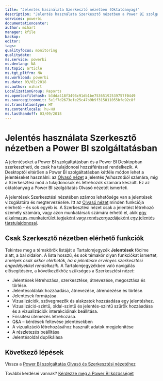 ```yaml
---
title: "Jelentés használata Szerkesztő nézetben (Oktatóanyag)"
description: "Jelentés használata Szerkesztő nézetben a Power BI szolgáltatásban"
services: powerbi
documentationcenter: 
author: mihart
manager: kfile
backup: 
editor: 
tags: 
qualityfocus: monitoring
qualitydate: 
ms.service: powerbi
ms.devlang: NA
ms.topic: article
ms.tgt_pltfrm: NA
ms.workload: powerbi
ms.date: 03/02/2018
ms.author: mihart
LocalizationGroup: Reports
ms.openlocfilehash: b3dda418f3493c91db1be75365192539757f0449
ms.sourcegitcommit: 5e1f7d2673efe25c47b9b9f315011055bfe92c8f
ms.translationtype: HT
ms.contentlocale: hu-HU
ms.lasthandoff: 03/09/2018
---
```

# <a name="interact-with-a-report-in-editing-view-in-power-bi-service"></a>Jelentés használata Szerkesztő nézetben a Power BI szolgáltatásban
A jelentéseket a Power BI szolgáltatásban és a Power BI Desktopban szerkesztheti, de csak ha tulajdonosi hozzáféréssel rendelkezik. A Desktoptól eltérően a Power BI szolgáltatásban kétféle módon lehet a jelentéseket használni: az [Olvasó nézet](service-reading-view-and-editing-view.md) a jelentés *felhasználói* számára, míg a Szerkesztési mód a tulajdonosok és létrehozók számára készült. Ez az oktatóanyag a Power BI szolgáltatás Olvasó nézetét ismerteti. 

A jelentések Szerkesztési nézetében számos lehetősége van a jelentések vizsgálatára és megtervezésére. Itt az [Olvasó nézet](service-reading-view-and-editing-view.md) minden funkciója elérhető – és sok egyéb is. A Szerkesztési nézet csak a jelentést létrehozó személy számára, vagy azon munkatársak számára érhető el, akik [egy alkalmazás-munkaterület tagjaként vagy rendszergazdájaként egy jelentés társtulajdonosai](service-create-distribute-apps.md).

## <a name="functionality-only-available-in-editing-view"></a>Csak Szerkesztő nézetben elérhető funkciók
Tekintse meg a témakörök listáját a Tartalomjegyzék **Jelentések** főcíme alatt, a bal oldalon. A lista hosszú, és sok témakör olyan funkciókat ismertet, amelyek *csak akkor elérhetők, ha a jelentésre érvényes szerkesztési engedélyekkel rendelkezik*.  A Tartalomjegyzékben való navigálás elősegítésére, a következőkhöz szükséges a Szerkesztési nézet:

* Jelentések létrehozása, szerkesztése, átnevezése, megosztása és törlése.
* Jelentésoldalak hozzáadása, átnevezése, átrendezése és törlése.
* Jelentések formázása.
* Vizualizációk, szövegmezők és alakzatok hozzáadása egy jelentéshez.
* Vizualizáció-szintű, oldal-szintű és jelentés-szintű szűrők hozzáadása és a vizualizációk interakcióinak beállítása.
* Frissítési ütemezés létrehozása.
* Q&A – kérdések feltevése jelentésekben
* A vizualizáció létrehozásához használt adatok megjelenítése 
* A részletezés beállítása
* Jelentésoldal duplikálása


## <a name="next-steps"></a>Következő lépések
Vissza a [Power BI szolgáltatás Olvasó és Szerkesztési nézetéhez](service-reading-view-and-editing-view.md)

További kérdései vannak? [Kérdezze meg a Power BI közösségét](http://community.powerbi.com/)

